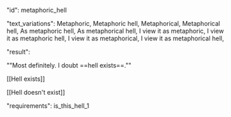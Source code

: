 "id": metaphoric_hell

"text_variations":
Metaphoric, Metaphoric hell, Metaphorical, Metaphorical hell, As metaphoric hell, As metaphorical hell, I view it as metaphoric, I view it as metaphoric hell, I view it as metaphorical, I view it as metaphorical hell,

"result":

""Most definitely. I doubt ==hell exists==.""

[[Hell exists]]

[[Hell doesn't exist]]

"requirements": is_this_hell_1
